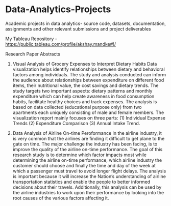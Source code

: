 # Data-Analytics-Projects
Academic projects in data analytics- source code, datasets, documentation, assignments and other relevant submissions and project deliverables 

My Tableau Repository - https://public.tableau.com/profile/akshay.mandke#!/

Research Paper Abstracts
1. Visual Analysis of Grocery Expenses to Interpret Dietary Habits
Data visualization helps identify relationships between dietary and behavioral factors among individuals. The study and analysis conducted can inform the audience about relationships between expenditure on different food items, their nutritional value, the cost savings and dietary trends. The study targets two important aspects: dietary patterns and monthly expenditure which can help create awareness in food consumption habits, facilitate healthy choices and track expenses. The analysis is based on data collected (educational purpose only) from two apartments each uniquely consisting of male and female members. The visualization report mainly focuses on three parts: (1) Individual Expense Trends (2) Expenditure Comparison (3) Annual Intake Trend.

2. Data Analysis of Airline On-time Peroformance
In the airline industry, it is very common that the airlines are finding it difficult to get plane to the gate on time. The major challenge the industry has been facing, is to
improve the quality of the airline on-time performance. The goal of this research study is to determine which factor impacts most while determining the airline on-time performance, which airline industry the customer should choose and finally the time and day of the week at which a passenger must travel to avoid longer flight delays. The analysis is important because it will increase the Nation’s understanding of airline transportation statistics and enable the people to better informed decisions about their travels. Additionally, this analysis can be used by the airline industries to work upon their performance by looking into the root causes of the various factors affecting it.
